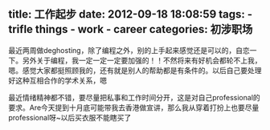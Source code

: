 title: 工作起步
date: 2012-09-18 18:08:59
tags: 
    - trifle things
    - work
    - career
categories: 初涉职场
---

最近两周做deghosting，除了编程之外，别的上手起来感觉还是可以的，自恋一下。另外关于编程，我一定一定一定要加强的！！不然将来有好机会都轮不上我，嗯。感觉大家都挺照顾我的，还有就是别人的帮助都是有条件的。以后自己要处理好这种互相合作的学术关系，嗯

最近情绪精神都不错，要尽量把私事和工作时间分开，这是对自己professional的要求。Are今天提到十月底可能带我去香港做宣讲，那么我从穿着打扮上也要尽量professional呀~以后买衣服不能瞎买了
